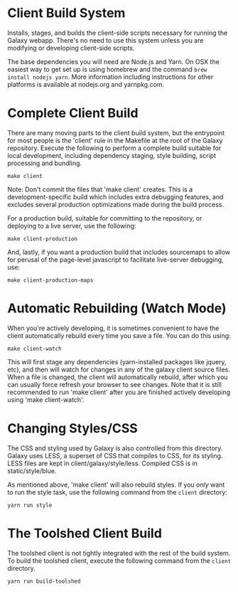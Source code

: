 Client Build System
===================

Installs, stages, and builds the client-side scripts necessary for running the
Galaxy webapp. There's no need to use this system unless you are modifying or
developing client-side scripts.

The base dependencies you will need are Node.js and Yarn.  On OSX the easiest
way to get set up is using homebrew and the command `brew install nodejs yarn`.
More information including instructions for other platforms is available  at
nodejs.org and yarnpkg.com.


Complete Client Build
================================================

There are many moving parts to the client build system, but the entrypoint for
most people is the 'client' rule in the Makefile at the root of the Galaxy
repository.  Execute the following to perform a complete build suitable for
local development, including dependency staging, style building, script
processing and bundling.

    make client

Note: Don't commit the files that 'make client' creates.  This is a
development-specific build which includes extra debugging features, and
excludes several production optimizations made during the build process.

For a production build, suitable for committing to the repository, or deploying
to a live server, use the following:

    make client-production

And, lastly, if you want a production build that includes sourcemaps to allow
for perusal of the page-level javascript to facilitate live-server debugging,
use:

    make client-production-maps


Automatic Rebuilding (Watch Mode)
=================================

When you're actively developing, it is sometimes convenient to have the client
automatically rebuild every time you save a file.  You can do this using:

    make client-watch

This will first stage any dependencies (yarn-installed packages like jquery,
etc), and then will watch for changes in any of the galaxy client source files.
When a file is changed, the client will automatically rebuild, after which you
can usually force refresh your browser to see changes.  Note that it is still
recommended to run 'make client' after you are finished actively developing
using 'make client-watch'.


Changing Styles/CSS
===================

The CSS and styling used by Galaxy is also controlled from this directory.
Galaxy uses LESS, a superset of CSS that compiles to CSS, for its styling. LESS
files are kept in client/galaxy/style/less. Compiled CSS is in
static/style/blue.

As mentioned above, 'make client' will also rebuild styles.  If you *only* want
to run the style task, use the following command from the `client` directory:

    yarn run style


The Toolshed Client Build
=========================

The toolshed client is not tightly integrated with the rest of the build
system.  To build the toolshed client, execute the following command from the
`client` directory.

	yarn run build-toolshed
